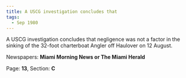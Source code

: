 ```yaml
---  
title: A USCG investigation concludes that  
tags:  
  - Sep 1980  
---  
```

  
A USCG investigation concludes that negligence was not a factor in the sinking of the 32-foot charterboat Angler off Haulover on 12 August.  
  
Newspapers: **Miami Morning News or The Miami Herald**  
  
Page: **13**, Section: **C** 
